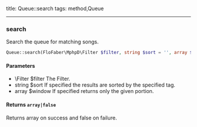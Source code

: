 title: Queue::search
tags: method,Queue

---

<div class="method">
<h3 class="method-name">search</h3>
<p>Search the queue for matching songs.</p>

```php
Queue::search(FloFaber\MphpD\Filter $filter, string $sort = '', array $window = Array) : array|false
```

#### Parameters

*  \Filter $filter The Filter.
*  string $sort If specified the results are sorted by the specified tag.
*  array $window If specified returns only the given portion.


#### Returns `array|false`

Returns array on success and false on failure.


</div>